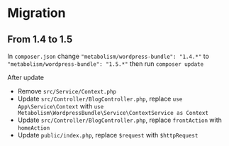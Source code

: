 # Migration

## From 1.4 to 1.5

In `composer.json` change `"metabolism/wordpress-bundle": "1.4.*"` to `"metabolism/wordpress-bundle": "1.5.*"` then run `composer update`

After update

- Remove `src/Service/Context.php`
- Update `src/Controller/BlogController.php`, replace `use App\Service\Context` with `use Metabolism\WordpressBundle\Service\ContextService as Context`
- Update `src/Controller/BlogController.php`, replace `frontAction` with `homeAction`
- Update `public/index.php`, replace `$request` with `$httpRequest`